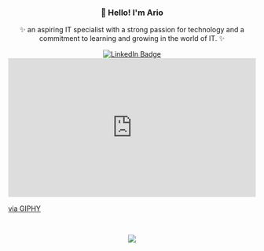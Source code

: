 <div id="skill_Icons" align="center">
  <h3 align="center">👋 Hello! I'm Ario</h3>
    <p>✨ an aspiring IT specialist with a strong passion for technology and a commitment to learning and growing in the world of IT. ✨</p>
    <a href="http://www.linkedin.com/in/ario-zonouzi">
      <img src="https://img.shields.io/badge/LinkedIn-blue?style=for-the-badge&logo=linkedin&logoColor=white](https://img.shields.io/badge/website-000000?style=for-the-badge&logo=About.me&logoColor=white)" alt="LinkedIn         Badge"/>
    </a>
</div>  
<div style="width:100%;height:0;padding-bottom:56%;position:relative;"><iframe src="https://giphy.com/embed/l3UcqjMBeQzXaoqGI" width="100%" height="100%" style="position:absolute" frameBorder="0" class="giphy-embed" allowFullScreen></iframe></div><p><a href="https://giphy.com/gifs/point-finger-animation-aftereffects-l3UcqjMBeQzXaoqGI">via GIPHY</a></p>
  <br>
<p align="center">
  <a href="https://skillicons.dev">
    <img src="https://skillicons.dev/icons?i=bash,linux,cloudflare,docker,py" />
  </a>
</p>
